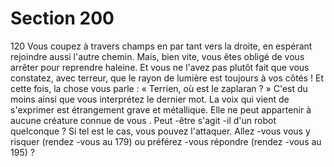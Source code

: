 # Section 200

120
Vous coupez à travers champs en par tant vers la droite, en
espérant rejoindre aussi l'autre chemin. Mais, bien vite, vous êtes
obligé de vous arrêter pour reprendre haleine. Et vous ne l'avez
pas plutôt fait que vous constatez, avec terreur, que le rayon de
lumière est toujours à vos côtés ! Et cette fois, la chose vous parle
: « Terrien, où est le  zaplaran  ? » C'est du moins ainsi que vous
interprétez le dernier mot. La voix qui vient de s'exprimer est
étrangement grave et métallique. Elle ne peut appartenir à
aucune créature connue de vous . Peut -être s'agit -il d'un robot
quelconque ? Si tel est le cas, vous pouvez l'attaquer. Allez -vous
vous y risquer (rendez -vous au 179) ou préférez -vous répondre
(rendez -vous au 195) ?